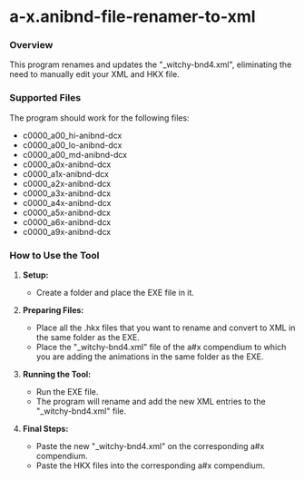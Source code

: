 # a-x.anibnd-file-renamer-to-xml

### Overview
This program renames and updates the "_witchy-bnd4.xml", eliminating the need to manually edit your XML and HKX file.

### Supported Files
The program should work for the following files:
- c0000_a00_hi-anibnd-dcx
- c0000_a00_lo-anibnd-dcx
- c0000_a00_md-anibnd-dcx
- c0000_a0x-anibnd-dcx
- c0000_a1x-anibnd-dcx
- c0000_a2x-anibnd-dcx
- c0000_a3x-anibnd-dcx
- c0000_a4x-anibnd-dcx
- c0000_a5x-anibnd-dcx
- c0000_a6x-anibnd-dcx
- c0000_a9x-anibnd-dcx

### How to Use the Tool

1. **Setup:**
   - Create a folder and place the EXE file in it.

2. **Preparing Files:**
   - Place all the .hkx files that you want to rename and convert to XML in the same folder as the EXE.
   - Place the "_witchy-bnd4.xml" file of the a#x compendium to which you are adding the animations in the same folder as the EXE.

3. **Running the Tool:**
   - Run the EXE file.
   - The program will rename and add the new XML entries to the "_witchy-bnd4.xml" file.

4. **Final Steps:**
   - Paste the new "_witchy-bnd4.xml" on the corresponding a#x compendium.
   - Paste the HKX files into the corresponding a#x compendium.
